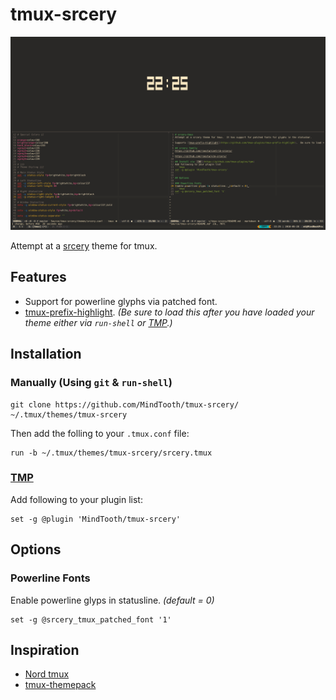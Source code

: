 # tmux-srcery

![tmux-srcery screenshot](assets/screenshot.png)

Attempt at a [srcery](https://github.com/roosta/vim-srcery/) theme for tmux.


## Features
* Support for powerline glyphs via patched font.
* [tmux-prefix-highlight](https://github.com/tmux-plugins/tmux-prefix-highlight).  _(Be sure to load this after you have loaded your theme either via `run-shell` or [TMP](https://github.com/tmux-plugins/tpm).)_

## Installation
### Manually (Using `git` & `run-shell`)
```shell
git clone https://github.com/MindTooth/tmux-srcery/ ~/.tmux/themes/tmux-srcery
```
Then add the folling to your `.tmux.conf` file:
```tmux
run -b ~/.tmux/themes/tmux-srcery/srcery.tmux
```
### [TMP](https://github.com/tmux-plugins/tpm)
Add following to your plugin list:
```tmux
set -g @plugin 'MindTooth/tmux-srcery'
```

## Options

### Powerline Fonts
Enable powerline glyps in statusline. _(default = 0)_
```tmux
set -g @srcery_tmux_patched_font '1'
```

## Inspiration
* [Nord tmux](https://github.com/arcticicestudio/nord-tmux)
* [tmux-themepack](https://github.com/jimeh/tmux-themepack)
